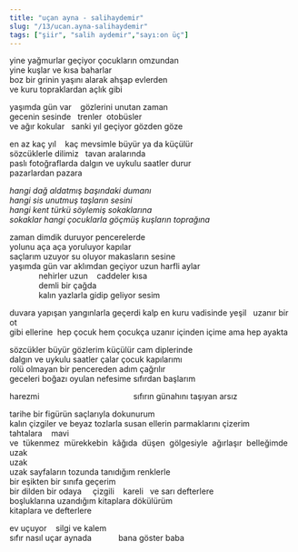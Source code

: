 ```yaml
---
title: "uçan ayna - salihaydemir"
slug: "/13/ucan.ayna-salihaydemir"
tags: ["şiir", "salih aydemir","sayı:on üç"]
---
```

yine yağmurlar geçiyor çocukların omzundan  
yine kuşlar ve kısa baharlar\
boz bir grinin yaşını alarak ahşap evlerden\
ve kuru topraklardan açlık gibi

yaşımda gün var    gözlerini unutan zaman\
gecenin sesinde   trenler  otobüsler\
ve ağır kokular   sanki yıl geçiyor gözden göze

en az kaç yıl    kaç mevsimle büyür ya da küçülür\
sözcüklerle dilimiz   tavan aralarında\
paslı fotoğraflarda dalgın ve uykulu saatler durur\
pazarlardan pazara

*hangi dağ aldatmış başındaki dumanı\
hangi sis unutmuş taşların sesini\
hangi kent türkü söylemiş sokaklarına\
sokaklar hangi çocuklarla göçmüş kuşların toprağına*

zaman dimdik duruyor pencerelerde\
yolunu aça aça yoruluyor kapılar\
saçlarım uzuyor su oluyor makasların sesine\
yaşımda gün var aklımdan geçiyor uzun harfli aylar\
             nehirler uzun    caddeler kısa\
             demli bir çağda\
             kalın yazlarla gidip geliyor sesim

duvara yapışan yangınlarla geçerdi kalp en kuru vadisinde yeşil   uzanır
bir ot\
gibi ellerine  hep çocuk hem çocukça uzanır içinden içime ama hep ayakta

sözcükler büyür gözlerim küçülür cam diplerinde\
dalgın ve uykulu saatler çalar çocuk kapılarımı\
rolü olmayan bir pencereden adım çağrılır\
geceleri boğazı oyulan nefesime sıfırdan başlarım

harezmi                                          sıfırın günahını
taşıyan arsız

tarihe bir figürün saçlarıyla dokunurum\
kalın çizgiler ve beyaz tozlarla susan ellerin parmaklarını çizerim
tahtalara    mavi\
ve  tükenmez  mürekkebin  kâğıda  düşen  gölgesiyle  ağırlaşır  belleğimde  uzak\
uzak\
uzak sayfaların tozunda tanıdığım renklerle\
bir eşikten bir sınıfa geçerim\
bir dilden bir odaya     çizgili    kareli   ve sarı defterlere\
boşluklarına uzandığım kitaplara dökülürüm\
kitaplara ve defterlere

ev uçuyor    silgi ve kalem\
sıfır nasıl uçar aynada            bana göster baba
